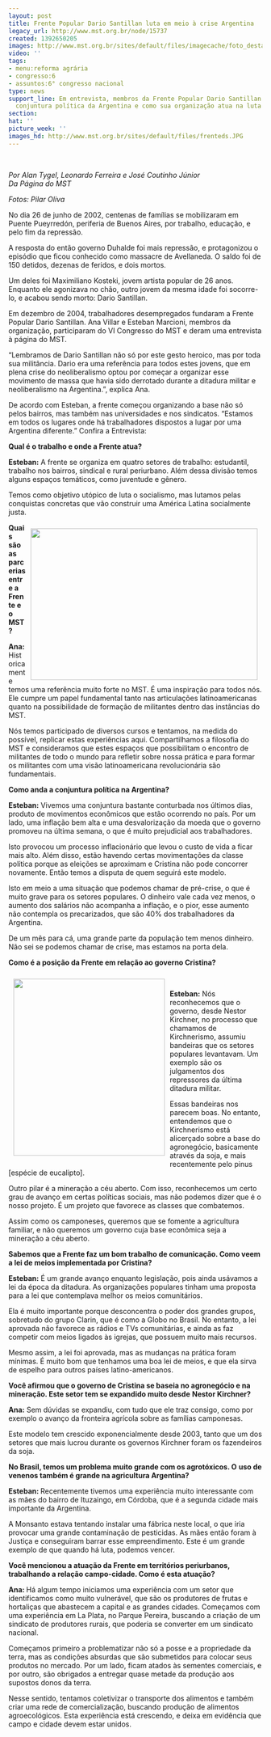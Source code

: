 ```yaml
---
layout: post
title: Frente Popular Dario Santillan luta em meio à crise Argentina
legacy_url: http://www.mst.org.br/node/15737
created: 1392650205
images: http://www.mst.org.br/sites/default/files/imagecache/foto_destaque/frenteds.JPG
video: ''
tags:
- menu:reforma agrária
- congresso:6
- assuntos:6° congresso nacional
type: news
support_line: Em entrevista, membros da Frente Popular Dario Santillan analisam a
  conjuntura política da Argentina e como sua organização atua na luta do povo.
section: 
hat: ''
picture_week: ''
images_hd: http://www.mst.org.br/sites/default/files/frenteds.JPG
---
```

<p>&nbsp;</p><p><em>Por Alan Tygel, Leonardo Ferreira e José Coutinho Júnior<br></em><em>Da&nbsp;Página do MST&nbsp;</em></p><p><em>Fotos: Pilar Oliva</em></p><p>No dia 26 de junho de 2002, centenas de famílias se mobilizaram em Puente Pueyrredón, periferia de Buenos Aires, por trabalho, educação, e pelo fim da repressão.</p><p>A resposta do então governo Duhalde foi mais repressão, e protagonizou o episódio que ficou conhecido como massacre de Avellaneda. O saldo foi de 150 detidos, dezenas de feridos, e dois mortos.</p><p>Um deles foi Maximiliano Kosteki, jovem artista popular de 26 anos. Enquanto ele agonizava no chão, outro jovem da mesma idade foi socorre-lo, e acabou sendo morto: Dario Santillan.</p><p>Em dezembro de 2004, trabalhadores desempregados fundaram a Frente Popular Dario Santillan. Ana Villar e Esteban Marcioni, membros da organização, participaram do VI Congresso do MST e deram uma entrevista à página do MST.</p><p>“Lembramos de Dario Santillan não só por este gesto heroico, mas por toda sua militância. Dario era uma referência para todos estes jovens, que em plena crise do neoliberalismo optou por começar a organizar esse movimento de massa que havia sido derrotado durante a ditadura militar e neoliberalismo na Argentina.”, explica Ana.&nbsp;</p><p>De acordo com Esteban, a frente começou organizando a base não só pelos bairros, mas também nas universidades e nos sindicatos. “Estamos em todos os lugares onde há trabalhadores dispostos a lugar por uma Argentina diferente.” Confira a Entrevista:</p><p><strong>Qual é o trabalho e onde a Frente atua?</strong></p><p><strong>Esteban:</strong> A frente se organiza em quatro setores de trabalho: estudantil, trabalho nos bairros, sindical e rural periurbano. Além dessa divisão temos alguns espaços temáticos, como juventude e gênero.</p><p>Temos como objetivo utópico de luta o socialismo, mas lutamos pelas conquistas concretas que vão construir uma América Latina socialmente justa.</p><p><img style="float: right; margin: 10px;" src="http://www.mst.org.br/sites/default/files/DSC_0156.JPG" alt="" width="450" height="300"></p><p><strong>Quais são as parcerias entre a Frente e o MST?&nbsp;</strong></p><p><strong>Ana: </strong>Historicamente temos uma referência muito forte no MST. É uma inspiração para todos nós. Ele cumpre um papel fundamental tanto nas articulações latinoamericanas quanto na possibilidade de formação de militantes dentro das instâncias do MST.</p><p>Nós temos participado de diversos cursos e tentamos, na medida do possível, replicar estas experiências aqui. Compartilhamos a filosofia do MST e consideramos que estes espaços que possibilitam o encontro de militantes de todo o mundo para refletir sobre nossa prática e para formar os militantes com uma visão latinoamericana revolucionária são fundamentais.</p><p><strong>Como anda a conjuntura política na Argentina?</strong></p><p><strong>Esteban:</strong> Vivemos uma conjuntura bastante conturbada nos últimos dias, produto de movimentos econômicos que estão ocorrendo no país. Por um lado, uma inflação bem alta e uma desvalorização da moeda que o governo promoveu na última semana, o que é muito prejudicial aos trabalhadores.</p><p>Isto provocou um processo inflacionário que levou o custo de vida a ficar mais alto. Além disso, estão havendo certas movimentações da classe política porque as eleições se aproximam e Cristina não pode concorrer novamente. Então temos a disputa de quem seguirá este modelo.</p><p>Isto em meio a uma situação que podemos chamar de pré-crise, o que é muito grave para os setores populares. O dinheiro vale cada vez menos, o aumento dos salários não acompanha a inflação, e o pior, esse aumento não contempla os precarizados, que são 40% dos trabalhadores da Argentina.</p><p>De um mês para cá, uma grande parte da população tem menos dinheiro. Não sei se podemos chamar de crise, mas estamos na porta dela.&nbsp;</p><p><strong>Como é a posição da Frente em relação ao governo Cristina?</strong></p><p><strong><img style="float: left; margin: 10px;" src="http://www.mst.org.br/sites/default/files/DSC_0160.JPG" alt="" width="300" height="350"><br></strong></p><p><strong>Esteban:</strong> Nós reconhecemos que o governo, desde Nestor Kirchner, no processo que chamamos de Kirchnerismo, assumiu bandeiras que os setores populares levantavam. Um exemplo são os julgamentos dos repressores da última ditadura militar.</p><p>Essas bandeiras nos parecem boas. No entanto, entendemos que o Kirchnerismo está alicerçado sobre a base do agronegócio, basicamente através da soja, e mais recentemente pelo pinus [espécie de eucalipto].</p><p>Outro pilar é a mineração a céu aberto. Com isso, reconhecemos um certo grau de avanço em certas políticas sociais, mas não podemos dizer que é o nosso projeto. É um projeto que favorece as classes que combatemos.</p><p>Assim como os camponeses, queremos que se fomente a agricultura familiar, e não queremos um governo cuja base econômica seja a mineração a céu aberto.&nbsp;</p><p><strong>Sabemos que a Frente faz um bom trabalho de comunicação. Como veem a lei de meios implementada por Cristina?</strong></p><p><strong>Esteban:</strong> É um grande avanço enquanto legislação, pois ainda usávamos a lei da época da ditadura. As organizações populares tinham uma proposta para a lei que contemplava melhor os meios comunitários.</p><p>Ela é muito importante porque desconcentra o poder dos grandes grupos, sobretudo do grupo Clarin, que é como a Globo no Brasil. No entanto, a lei aprovada não favorece as rádios e TVs comunitárias, e ainda as faz competir com meios ligados às igrejas, que possuem muito mais recursos.</p><p>Mesmo assim, a lei foi aprovada, mas as mudanças na prática foram mínimas. É muito bom que tenhamos uma boa lei de meios, e que ela sirva de espelho para outros países latino-americanos.</p><p><strong>Você afirmou que o governo de Cristina se baseia no agronegócio e na mineração. Este setor tem se expandido muito desde</strong>&nbsp;<strong>Nestor Kirchner</strong><strong>?</strong></p><p><strong>Ana:</strong> Sem dúvidas se expandiu, com tudo que ele traz consigo, como por exemplo o avanço da fronteira agrícola sobre as famílias camponesas.</p><p>Este modelo tem crescido exponencialmente desde 2003, tanto que um dos setores que mais lucrou durante os governos Kirchner foram os fazendeiros da soja.</p><p><strong>No Brasil, temos um problema muito grande com os agrotóxicos. O</strong>&nbsp;<strong>uso de venenos também é grande</strong><strong>&nbsp;na agricultura Argentina?</strong></p><p><strong>Esteban: </strong>Recentemente tivemos uma experiência muito interessante com as mães do bairro de Ituzaingo, em Córdoba, que é a segunda cidade mais importante da Argentina.</p><p>A Monsanto estava tentando instalar uma fábrica neste local, o que iria provocar uma grande contaminação de pesticidas. As mães então foram à Justiça e conseguiram barrar esse empreendimento. Este é um grande exemplo de que quando há luta, podemos vencer.&nbsp;</p><p><strong>Você mencionou a atuação da Frente em territórios periurbanos, trabalhando a relação campo-cidade. Como é esta atuação?</strong></p><p><strong>Ana: </strong>Há algum tempo iniciamos uma experiência com um setor que identificamos como muito vulnerável, que são os produtores de frutas e hortaliças que abastecem a capital e as grandes cidades. Começamos com uma experiência em La Plata, no Parque Pereira, buscando a criação de um sindicato de produtores rurais, que poderia se converter em um sindicato nacional.&nbsp;</p><p>Começamos primeiro a problematizar não só a posse e a propriedade da terra, mas as condições absurdas que são submetidos para colocar seus produtos no mercado. Por um lado, ficam atados às sementes comerciais, e por outro, são obrigados a entregar quase metade da produção aos supostos donos da terra.</p><p>Nesse sentido, tentamos coletivizar o transporte dos alimentos e também criar uma rede de comercialização, buscando produção de alimentos agroecológicos. Esta experiência está crescendo, e deixa em evidência que campo e cidade devem estar unidos.</p><div>&nbsp;</div>
